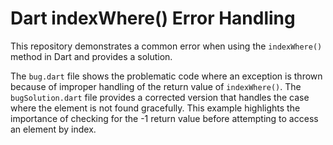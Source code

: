 # Dart indexWhere() Error Handling

This repository demonstrates a common error when using the `indexWhere()` method in Dart and provides a solution.

The `bug.dart` file shows the problematic code where an exception is thrown because of improper handling of the return value of `indexWhere()`.  The `bugSolution.dart` file provides a corrected version that handles the case where the element is not found gracefully.  This example highlights the importance of checking for the -1 return value before attempting to access an element by index.